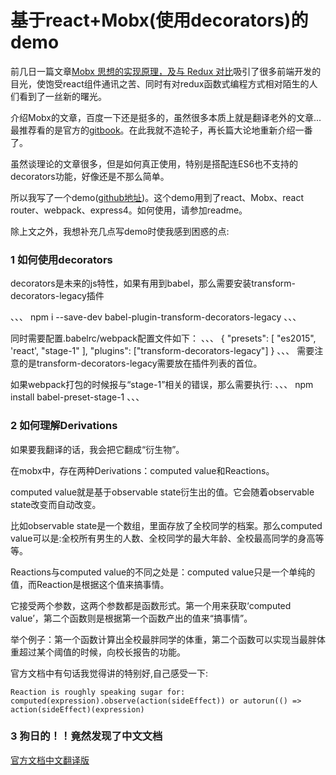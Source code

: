 # 基于react+Mobx(使用decorators)的demo


前几日一篇文章[Mobx 思想的实现原理，及与 Redux 对比](https://zhuanlan.zhihu.com/p/25585910)吸引了很多前端开发的目光，使饱受react组件通讯之苦、同时有对redux函数式编程方式相对陌生的人们看到了一丝新的曙光。

介绍Mobx的文章，百度一下还是挺多的，虽然很多本质上就是翻译老外的文章...最推荐看的是官方的[gitbook](https://mobx.js.org/index.html)。在此我就不造轮子，再长篇大论地重新介绍一番了。

虽然谈理论的文章很多，但是如何真正使用，特别是搭配连ES6也不支持的decorators功能，好像还是不那么简单。

所以我写了一个demo([github地址](https://github.com/yaojijiayou/React-Mobx-ReactRouter-Webpack-Decorators-Demo))。这个demo用到了react、Mobx、react router、webpack、express4。如何使用，请参加readme。

除上文之外，我想补充几点写demo时使我感到困惑的点:

### 1 如何使用decorators

decorators是未来的js特性，如果有用到babel，那么需要安装transform-decorators-legacy插件

、、、
npm i --save-dev babel-plugin-transform-decorators-legacy
、、、

同时需要配置.babelrc/webpack配置文件如下：
、、、
{
  "presets": [
    "es2015",
    'react',
    "stage-1"
  ],
  "plugins": ["transform-decorators-legacy"]
}
、、、
需要注意的是transform-decorators-legacy需要放在插件列表的首位。

如果webpack打包的时候报与“stage-1”相关的错误，那么需要执行:
、、、
npm install babel-preset-stage-1
、、、


### 2 如何理解Derivations

如果要我翻译的话，我会把它翻成“衍生物”。

在mobx中，存在两种Derivations：computed value和Reactions。

computed value就是基于observable state衍生出的值。它会随着observable state改变而自动改变。

比如observable state是一个数组，里面存放了全校同学的档案。那么computed value可以是:全校所有男生的人数、全校同学的最大年龄、全校最高同学的身高等等。

Reactions与computed value的不同之处是：computed value只是一个单纯的值，而Reaction是根据这个值来搞事情。

它接受两个参数，这两个参数都是函数形式。第一个用来获取‘computed value’，第二个函数则是根据第一个函数产出的值来“搞事情”。

举个例子：第一个函数计算出全校最胖同学的体重，第二个函数可以实现当最胖体重超过某个阈值的时候，向校长报告的功能。

官方文档中有句话我觉得讲的特别好,自己感受一下:
```
Reaction is roughly speaking sugar for: computed(expression).observe(action(sideEffect)) or autorun(() => action(sideEffect)(expression)
```


### 3 狗日的！！竟然发现了中文文档

[官方文档中文翻译版](https://github.com/gismanli/MobX-ZH)